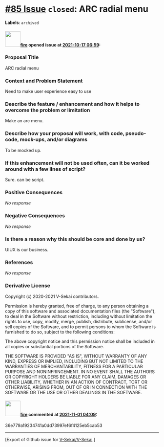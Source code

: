 # [\#85 Issue](https://github.com/V-Sekai/V-Sekai/issues/85) `closed`: ARC radial menu
**Labels**: `archived`


#### <img src="https://avatars.githubusercontent.com/u/32321?u=c2e06a3d2b49a467aa907e54aa259516440267cc&v=4" width="50">[fire](https://github.com/fire) opened issue at [2021-10-17 06:59](https://github.com/V-Sekai/V-Sekai/issues/85):

### Proposal Title

ARC radial menu

### Context and Problem Statement

Need to make user experience easy to use

### Describe the feature / enhancement and how it helps to overcome the problem or limitation

Make an arc menu.

### Describe how your proposal will work, with code, pseudo-code, mock-ups, and/or diagrams

To be mocked up.

### If this enhancement will not be used often, can it be worked around with a few lines of script?

Sure. can be script.

### Positive Consequences

_No response_

### Negative Consequences

_No response_

### Is there a reason why this should be core and done by us?

UIUX is our business.

### References

_No response_

### Derivative License

Copyright (c) 2020-2021 V-Sekai contributors.

Permission is hereby granted, free of charge, to any person obtaining a copy
of this software and associated documentation files (the "Software"), to deal
in the Software without restriction, including without limitation the rights
to use, copy, modify, merge, publish, distribute, sublicense, and/or sell
copies of the Software, and to permit persons to whom the Software is
furnished to do so, subject to the following conditions:

The above copyright notice and this permission notice shall be included in all
copies or substantial portions of the Software.

THE SOFTWARE IS PROVIDED "AS IS", WITHOUT WARRANTY OF ANY KIND, EXPRESS OR
IMPLIED, INCLUDING BUT NOT LIMITED TO THE WARRANTIES OF MERCHANTABILITY,
FITNESS FOR A PARTICULAR PURPOSE AND NONINFRINGEMENT. IN NO EVENT SHALL THE
AUTHORS OR COPYRIGHT HOLDERS BE LIABLE FOR ANY CLAIM, DAMAGES OR OTHER
LIABILITY, WHETHER IN AN ACTION OF CONTRACT, TORT OR OTHERWISE, ARISING FROM,
OUT OF OR IN CONNECTION WITH THE SOFTWARE OR THE USE OR OTHER DEALINGS IN THE
SOFTWARE.


#### <img src="https://avatars.githubusercontent.com/u/32321?u=c2e06a3d2b49a467aa907e54aa259516440267cc&v=4" width="50">[fire](https://github.com/fire) commented at [2021-11-01 04:09](https://github.com/V-Sekai/V-Sekai/issues/85#issuecomment-955911328):

36e779a19234741a0dd73997ef6f4125eb5cab53


-------------------------------------------------------------------------------



[Export of Github issue for [V-Sekai/V-Sekai](https://github.com/V-Sekai/V-Sekai).]
